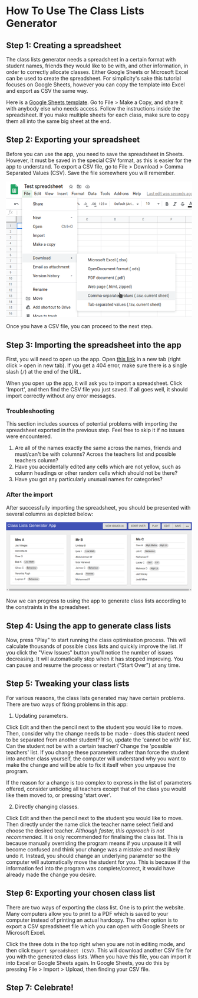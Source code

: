 # How To Use The Class Lists Generator

## Step 1: Creating a spreadsheet

The class lists generator needs a spreadsheet in a certain format with student names, friends they would like to be with, and other information, in order to correctly allocate classes. Either Google Sheets or Microsoft Excel can be used to create the spreadsheet. For simplicity's sake this tutorial focuses on Google Sheets, however you can copy the template into Excel and export as CSV the same way.

Here is a [Google Sheets template](https://docs.google.com/spreadsheets/d/1SSYvKtQz-YQKJdHrgddIavMlxPmrQXmNLzNnnxdQ4Mo/edit?usp=sharing). Go to File > Make a Copy, and share it with anybody else who needs access. Follow the instructions inside the spreadsheet. If you make multiple sheets for each class, make sure to copy them all into the same big sheet at the end.

## Step 2: Exporting your spreadsheet

Before you can use the app, you need to save the spreadsheet in Sheets. However, it must be saved in the special CSV format, as this is easier for the app to understand. To export a CSV file, go to File > Download > Comma Separated Values (CSV). Save the file somewhere you will remember.

![How to export a CSV in Google Sheets](./images/sheets-csv.png)

Once you have a CSV file, you can proceed to the next step.

## Step 3: Importing the spreadsheet into the app

First, you will need to open up the app. Open [this link](https://oliverbalfour.github.io/ClassListsGenerator/) in a new tab (right click > open in new tab). If you get a 404 error, make sure there is a single slash (`/`) at the end of the URL.

When you open up the app, it will ask you to import a spreadsheet. Click 'Import', and then find the CSV file you just saved. If all goes well, it should import correctly without any error messages.

### Troubleshooting

This section includes sources of potential problems with importing the spreadsheet exported in the previous step. Feel free to skip it if no issues were encountered.

1. Are all of the names exactly the same across the names, friends and must/can't be with columns? Across the teachers list and possible teachers column?
2. Have you accidentally edited any cells which are not yellow, such as column headings or other random cells which should not be there?
3. Have you got any particularly unusual names for categories?

### After the import

After successfully importing the spreadsheet, you should be presented with several columns as depicted below:

![Example screenshot of dummy class list](./images/view-dummy.png)

Now we can progress to using the app to generate class lists according to the constraints in the spreadsheet.

## Step 4: Using the app to generate class lists

Now, press "Play" to start running the class optimisation process. This will calculate thousands of possible class lists and quickly improve the list. If you click the "View Issues" button you'll notice the number of issues decreasing. It will automatically stop when it has stopped improving. You can pause and resume the process or restart ("Start Over") at any time.

## Step 5: Tweaking your class lists

For various reasons, the class lists generated may have certain problems. There are two ways of fixing problems in this app:

1. Updating parameters.

Click Edit and then the pencil next to the student you would like to move. Then, consider why the change needs to be made - does this student need to be separated from another student? If so, update the 'cannot be with' list. Can the student not be with a certain teacher? Change the 'possible teachers' list. If you change these parameters rather than force the student into another class yourself, the computer will understand why you want to make the change and will be able to fix it itself when you unpause the program.

If the reason for a change is too complex to express in the list of parameters offered, consider unticking all teachers except that of the class you would like them moved to, or pressing 'start over'.

2. Directly changing classes.

Click Edit and then the pencil next to the student you would like to move. Then directly under the name click the teacher name select field and choose the desired teacher. *Although faster, this approach is not recommended.* It is only recommended for finalising the class list. This is because manually overriding the program means if you unpause it it will become confused and think your change was a mistake and most likely undo it. Instead, you should change an underlying parameter so the computer will automatically move the student for you. This is because if the information fed into the program was complete/correct, it would have already made the change you desire.

## Step 6: Exporting your chosen class list

There are two ways of exporting the class list. One is to print the website. Many computers allow you to print to a PDF which is saved to your computer instead of printing an actual hardcopy. The other option is to export a CSV spreadsheet file which you can open with Google Sheets or Microsoft Excel.

Click the three dots in the top right when you are not in editing mode, and then click `Export spreadsheet (CSV)`. This will download another CSV file for you with the generated class lists. When you have this file, you can import it into Excel or Google Sheets again. In Google Sheets, you do this by pressing File > Import > Upload, then finding your CSV file.

## Step 7: Celebrate!
